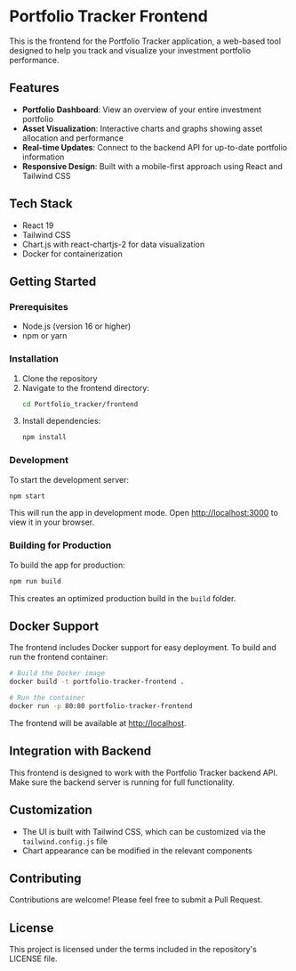 # Portfolio Tracker Frontend

This is the frontend for the Portfolio Tracker application, a web-based tool designed to help you track and visualize your investment portfolio performance.

## Features

- **Portfolio Dashboard**: View an overview of your entire investment portfolio
- **Asset Visualization**: Interactive charts and graphs showing asset allocation and performance
- **Real-time Updates**: Connect to the backend API for up-to-date portfolio information
- **Responsive Design**: Built with a mobile-first approach using React and Tailwind CSS

## Tech Stack

- React 19
- Tailwind CSS
- Chart.js with react-chartjs-2 for data visualization
- Docker for containerization

## Getting Started

### Prerequisites

- Node.js (version 16 or higher)
- npm or yarn

### Installation

1. Clone the repository
2. Navigate to the frontend directory:
   ```bash
   cd Portfolio_tracker/frontend
   ```
3. Install dependencies:
   ```bash
   npm install
   ```

### Development

To start the development server:

```bash
npm start
```

This will run the app in development mode. Open [http://localhost:3000](http://localhost:3000) to view it in your browser.

### Building for Production

To build the app for production:

```bash
npm run build
```

This creates an optimized production build in the `build` folder.

## Docker Support

The frontend includes Docker support for easy deployment. To build and run the frontend container:

```bash
# Build the Docker image
docker build -t portfolio-tracker-frontend .

# Run the container
docker run -p 80:80 portfolio-tracker-frontend
```

The frontend will be available at [http://localhost](http://localhost).

## Integration with Backend

This frontend is designed to work with the Portfolio Tracker backend API. Make sure the backend server is running for full functionality.

## Customization

- The UI is built with Tailwind CSS, which can be customized via the `tailwind.config.js` file
- Chart appearance can be modified in the relevant components

## Contributing

Contributions are welcome! Please feel free to submit a Pull Request.

## License

This project is licensed under the terms included in the repository's LICENSE file.
